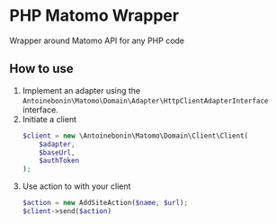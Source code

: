 # PHP Matomo Wrapper
Wrapper around Matomo API for any PHP code

## How to use

1. Implement an adapter using the `Antoinebonin\Matomo\Domain\Adapter\HttpClientAdapterInterface` interface.
2. Initiate a client 
    ```php
    $client = new \Antoinebonin\Matomo\Domain\Client\Client(
        $adapter,
        $baseUrl,
        $authToken
    );
    ```
3. Use action to with your client
    ```php
    $action = new AddSiteAction($name, $url);
    $client->send($action)
    ```
